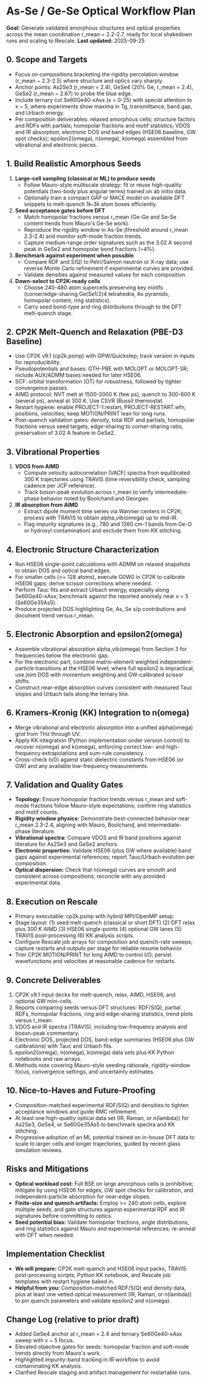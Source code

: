 # As-Se / Ge-Se Optical Workflow Plan

**Goal:** Generate validated amorphous structures and optical properties across the mean coordination r_mean ~ 2.2-2.7, ready for local shakedown runs and scaling to Rescale.
**Last updated:** 2025-09-25

## 0. Scope and Targets
- Focus on compositions bracketing the rigidity percolation window (r_mean ~ 2.3-2.5) where structure and optics vary sharply.
- Anchor points: As2Se3 (r_mean = 2.4), GeSe4 (20% Ge, r_mean = 2.4), GeSe2 (r_mean ~ 2.67) to probe the blue edge.
- Include ternary cut Se60Ge40-xAsx (x = 0-25) with special attention to x ~ 5, where experiments show maxima in Tg, transmittance, band gap, and Urbach energy.
- Per composition deliverables: relaxed amorphous cells; structure factors and RDFs with partials; homopolar fractions and motif statistics; VDOS and IR absorption; electronic DOS and band edges (HSE06 baseline, GW spot checks); epsilon2(omega), n(omega), k(omega) assembled from vibrational and electronic pieces.

## 1. Build Realistic Amorphous Seeds
1. **Large-cell sampling (classical or ML) to produce seeds**
   - Follow Mauro-style multiscale strategy: fit or reuse high-quality potentials (two-body plus angular terms) trained on ab initio data.
   - Optionally train a compact GAP or MACE model on available DFT snippets to melt-quench 1k-3k atom boxes efficiently.
2. **Seed acceptance gates before DFT**
   - Match homopolar fractions versus r_mean (Ge-Ge and Se-Se content trends from Mauro's Ge-Se work).
   - Reproduce the rigidity window in As-Se (threshold around r_mean 2.3-2.4) and monitor soft-mode fraction trends.
   - Capture medium-range order signatures such as the 3.02 A second peak in GeSe2 and homopolar bond fractions (~4%).
3. **Benchmark against experiment when possible**
   - Compare RDF and S(Q) to Petri/Salmon neutron or X-ray data; use reverse Monte Carlo refinement if experimental curves are provided.
   - Validate densities against measured values for each composition.
4. **Down-select to CP2K-ready cells**
   - Choose 240-480 atom supercells preserving key motifs (corner/edge-sharing Ge(Se1/2)4 tetrahedra, As pyramids, homopolar content, ring statistics).
   - Carry seed bond-type and ring distributions through to the DFT melt-quench stage.

## 2. CP2K Melt-Quench and Relaxation (PBE-D3 Baseline)
- Use CP2K v9.1 (cp2k.psmp) with GPW/Quickstep; track version in inputs for reproducibility.
- Pseudopotentials and bases: GTH-PBE with MOLOPT or MOLOPT-SR; include AUX/ADMM bases needed for later HSE06.
- SCF: orbital transformation (OT) for robustness, followed by tighter convergence passes.
- AIMD protocol: NVT melt at 1500-2000 K (few ps), quench to 300-600 K (several ps), anneal at 300 K. Use CSVR (Bussi) thermostat.
- Restart hygiene: enable PROJECT-1.restart, PROJECT-RESTART.wfn, positions, velocities; keep MOTION/PRINT lean for long runs.
- Post-quench validation gates: density, total RDF and partials, homopolar fractions versus seed targets, edge-sharing to corner-sharing ratio, preservation of 3.02 A feature in GeSe2.

## 3. Vibrational Properties
1. **VDOS from AIMD**
   - Compute velocity autocorrelation (VACF) spectra from equilibrated 300 K trajectories using TRAVIS (time reversibility check, sampling cadence per JCP reference).
   - Track boson-peak evolution across r_mean to verify intermediate-phase behavior noted by Boolchand and Georgiev.
2. **IR absorption from AIMD**
   - Extract dipole moment time series via Wannier centers in CP2K; process with TRAVIS to obtain alpha_vib(omega) up to mid-IR.
   - Flag impurity signatures (e.g., 780 and 1260 cm-1 bands from Ge-O or hydroxyl contamination) and exclude them from KK stitching.

## 4. Electronic Structure Characterization
- Run HSE06 single-point calculations with ADMM on relaxed snapshots to obtain DOS and optical band edges.
- For smaller cells (<= 128 atoms), execute G0W0 in CP2K to calibrate HSE06 gaps; derive scissor corrections where needed.
- Perform Tauc fits and extract Urbach energy, especially along Se60Ge40-xAsx; benchmark against the reported anomaly near x = 5 (Se60Ge35As5).
- Produce projected DOS highlighting Ge, As, Se s/p contributions and document trend versus r_mean.

## 5. Electronic Absorption and epsilon2(omega)
- Assemble vibrational absorption alpha_vib(omega) from Section 3 for frequencies below the electronic gap.
- For the electronic part, combine matrix-element weighted independent-particle transitions at the HSE06 level; where full epsilon2 is impractical, use joint DOS with momentum weighting and GW-calibrated scissor shifts.
- Construct near-edge absorption curves consistent with measured Tauc slopes and Urbach tails along the ternary line.

## 6. Kramers-Kronig (KK) Integration to n(omega)
- Merge vibrational and electronic absorption into a unified alpha(omega) grid from THz through UV.
- Apply KK integration (Python implementation under version control) to recover n(omega) and k(omega), enforcing correct low- and high-frequency extrapolations and sum-rule consistency.
- Cross-check n(0) against static dielectric constants from HSE06 (or GW) and any available low-frequency measurements.

## 7. Validation and Quality Gates
- **Topology:** Ensure homopolar fraction trends versus r_mean and soft-mode fractions follow Mauro-style expectations; confirm ring statistics and motif counts.
- **Rigidity window physics:** Demonstrate best-connected behavior near r_mean 2.3-2.4, aligning with Mauro, Boolchand, and intermediate-phase literature.
- **Vibrational spectra:** Compare VDOS and IR band positions against literature for As2Se3 and GeSe2 anchors.
- **Electronic properties:** Validate HSE06 (plus GW where available) band gaps against experimental references; report Tauc/Urbach evolution per composition.
- **Optical dispersion:** Check that n(omega) curves are smooth and consistent across compositions; reconcile with any provided experimental data.

## 8. Execution on Rescale
- Primary executable: cp2k.psmp with hybrid MPI/OpenMP setup.
- Stage layout: (1) seed melt-quench (classical or short DFT) (2) DFT relax plus 300 K AIMD (3) HSE06 single-points (4) optional GW lanes (5) TRAVIS post-processing (6) KK analysis scripts.
- Configure Rescale job arrays for composition and quench-rate sweeps; capture restarts and outputs per stage for reliable resume behavior.
- Trim CP2K MOTION/PRINT for long AIMD to control I/O; persist wavefunctions and velocities at reasonable cadence for restarts.

## 9. Concrete Deliverables
1. CP2K v9.1 input decks for melt-quench, relax, AIMD, HSE06, and optional GW mini-cells.
2. Reports comparing seeds versus DFT structures: RDF/S(Q), partial RDFs, homopolar fractions, ring and edge-sharing statistics, trend plots versus r_mean.
3. VDOS and IR spectra (TRAVIS), including low-frequency analysis and boson-peak commentary.
4. Electronic DOS, projected DOS, band-edge summaries (HSE06 plus GW calibrations) with Tauc and Urbach fits.
5. epsilon2(omega), n(omega), k(omega) data sets plus KK Python notebooks and raw arrays.
6. Methods note covering Mauro-style seeding rationale, rigidity-window focus, convergence settings, and uncertainty estimates.

## 10. Nice-to-Haves and Future-Proofing
- Composition-matched experimental RDF/S(Q) and densities to tighten acceptance windows and guide RMC refinement.
- At least one high-quality optical data set (IR, Raman, or n(lambda)) for As2Se3, GeSe4, or Se60Ge35As5 to benchmark spectra and KK stitching.
- Progressive adoption of an ML potential trained on in-house DFT data to scale to larger cells and longer trajectories, guided by recent glass simulation reviews.

## Risks and Mitigations
- **Optical workload cost:** Full BSE on large amorphous cells is prohibitive; mitigate by using HSE06 for edges, GW spot checks for calibration, and independent-particle absorption for near-edge slopes.
- **Finite-size and quench artifacts:** Employ >= 240 atom cells, explore multiple seeds, and gate structures against experimental RDF and IR signatures before committing to optics.
- **Seed potential bias:** Validate homopolar fractions, angle distributions, and ring statistics against Mauro and experimental references; re-anneal with DFT when needed.

## Implementation Checklist
- **We will prepare:** CP2K melt-quench and HSE06 input packs, TRAVIS post-processing scripts, Python KK notebook, and Rescale job templates with restart hygiene baked in.
- **Helpful from you:** Composition-matched RDF/S(Q) and density data, plus at least one vetted optical measurement (IR, Raman, or n(lambda)) to pin quench parameters and validate epsilon2 and n(omega).

## Change Log (relative to prior draft)
- Added GeSe4 anchor at r_mean = 2.4 and ternary Se60Ge40-xAsx sweep with x ~ 5 focus.
- Elevated objective gates for seeds: homopolar fraction and soft-mode trends directly from Mauro's work.
- Highlighted impurity-band tracking in IR workflow to avoid contaminating KK analysis.
- Clarified Rescale staging and artifact management for restartable runs.
